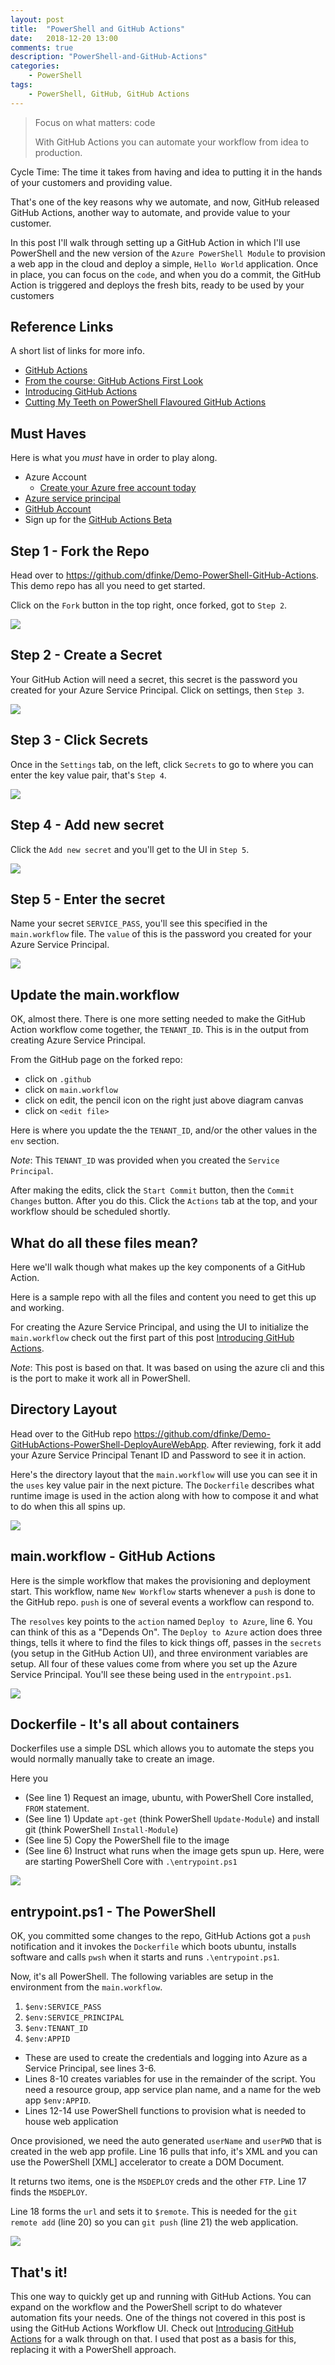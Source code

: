 ```yaml
---
layout: post
title:  "PowerShell and GitHub Actions"
date:   2018-12-20 13:00
comments: true
description: "PowerShell-and-GitHub-Actions"
categories:
    - PowerShell
tags:
    - PowerShell, GitHub, GitHub Actions
---
```


> Focus on what matters: code
>
> With GitHub Actions you can automate your workflow from idea to production.

Cycle Time: The time it takes from having and idea to putting it in the hands of your customers and providing value.

That's one of the key reasons why we automate, and now, GitHub released GitHub Actions, another way to automate, and provide value to your customer.

In this post I'll walk through setting up a GitHub Action in which I'll use PowerShell and the new version of the `Azure PowerShell Module` to provision a web app in the cloud and deploy a simple, `Hello World` application. Once in place, you can focus on the `code`, and when you do a commit, the GitHub Action is triggered and deploys the fresh bits, ready to be used by your customers

## Reference Links

A short list of links for more info.

* [GitHub Actions](https://github.com/features/actions)
* [From the course: GitHub Actions First Look](https://www.linkedin.com/learning/github-actions-first-look)
* [Introducing GitHub Actions](https://css-tricks.com/introducing-github-actions/)
* [Cutting My Teeth on PowerShell Flavoured GitHub Actions](https://king.geek.nz/2018/12/20/powershell-flavoured-github-actions/)

## Must Haves

Here is what you *must* have in order to play along.

* Azure Account
    - [Create your Azure free account today](https://azure.microsoft.com/en-us/free)
* [Azure service principal](https://docs.microsoft.com/en-us/powershell/azure/create-azure-service-principal-azureps?view=azps-1.0.0)
* [GitHub Account](https://github.com/join)
* Sign up for the [GitHub Actions Beta](https://github.com/features/actions/signup)



## Step 1 - Fork the Repo

Head over to https://github.com/dfinke/Demo-PowerShell-GitHub-Actions. This demo repo has all you need to get started.

Click on the `Fork` button in the top right, once forked, got to `Step 2`.

![](https://raw.githubusercontent.com/dfinke/dfinke.github.io/master/images/posts/GitHubActionsImages/01ForkRepo.png)

## Step 2 - Create a Secret

Your GitHub Action will need a secret, this secret is the password you created for your Azure Service Principal. Click on settings, then `Step 3`.

![](https://raw.githubusercontent.com/dfinke/dfinke.github.io/master/images/posts/GitHubActionsImages/02Settings.png)

## Step 3 - Click Secrets

Once in the `Settings` tab, on the left, click `Secrets` to go to where you can enter the key value pair, that's `Step 4`.

![](https://raw.githubusercontent.com/dfinke/dfinke.github.io/master/images/posts/GitHubActionsImages/03CreateSecret.png)

## Step 4 - Add new secret

Click the `Add new secret` and you'll get to the UI in `Step 5`.

![](https://raw.githubusercontent.com/dfinke/dfinke.github.io/master/images/posts/GitHubActionsImages/04NewSecrete.png)

## Step 5 - Enter the secret

Name your secret `SERVICE_PASS`, you'll see this specified in the `main.workflow` file. The `value` of this is the password you created for your Azure Service Principal.

![](https://raw.githubusercontent.com/dfinke/dfinke.github.io/master/images/posts/GitHubActionsImages/05AddServicePassword.png)

## Update the main.workflow

OK, almost there. There is one more setting needed to make the GitHub Action workflow come together, the `TENANT_ID`. This is in the output from creating Azure Service Principal.

From the GitHub page on the forked repo:

* click on `.github`
* click on `main.workflow`
* click on edit, the pencil icon on the right just above diagram canvas
* click on `<edit file>`

Here is where you update the the `TENANT_ID`, and/or the other values in the `env` section.

*Note*: This `TENANT_ID` was provided when you created the `Service Principal`.

After making the edits, click the `Start Commit` button, then the `Commit Changes` button. After you do this. Click the `Actions` tab at the top, and your workflow should be scheduled shortly.

## What do all these files mean?

Here we'll walk though what makes up the key components of a GitHub Action.

Here is a sample repo with all the files and content you need to get this up and working.

For creating the Azure Service Principal, and using the UI to initialize the `main.workflow` check out the first part of this post [Introducing GitHub Actions](https://css-tricks.com/introducing-github-actions/).

*Note*: This post is based on that. It was based on using the azure cli and this is the port to make it work all in PowerShell.

## Directory Layout

Head over to the GitHub repo https://github.com/dfinke/Demo-GitHubActions-PowerShell-DeployAureWebApp. After reviewing, fork it add your Azure Service Principal Tenant ID and Password to see it in action.

Here's the directory layout that the `main.workflow` will use you can see it in the `uses` key value pair in the next picture. The `Dockerfile` describes what runtime image is used in the action along with how to compose it and what to do when this all spins up.

![](https://raw.githubusercontent.com/dfinke/dfinke.github.io/master/images/posts/GitHubActionsImages/fileLayout.png)

## main.workflow - GitHub Actions

Here is the simple workflow that makes the provisioning and deployment start. This workflow, name `New Workflow` starts whenever a `push` is done to the GitHub repo. `push` is one of several events a workflow can respond to.

The `resolves` key points to the `action` named `Deploy to Azure`, line 6. You can think of this as a "Depends On". The `Deploy to Azure` action does three things, tells it where to find the files to kick things off, passes in the `secrets` (you setup in the GitHub Action UI), and three environment variables are setup. All four of these values come from where you set up the Azure Service Principal. You'll see these being used in the `entrypoint.ps1`.

![](https://raw.githubusercontent.com/dfinke/dfinke.github.io/master/images/posts/GitHubActionsImages/mainWorkflow.png)

## Dockerfile - It's all about containers

Dockerfiles use a simple DSL which allows you to automate the steps you would normally manually take to create an image.

Here you

* (See line 1) Request an image, ubuntu, with PowerShell Core installed, `FROM` statement.
* (See line 1) Update `apt-get` (think PowerShell `Update-Module`) and install git (think PowerShell `Install-Module`)
* (See line 5) Copy the PowerShell file to the image
* (See line 6) Instruct what runs when the image gets spun up. Here, were are starting PowerShell Core with `.\entrypoint.ps1`

![](https://raw.githubusercontent.com/dfinke/dfinke.github.io/master/images/posts/GitHubActionsImages/dockerfile.png)

## entrypoint.ps1 - The PowerShell

OK, you committed some changes to the repo, GitHub Actions got a `push` notification and it invokes the `Dockerfile` which boots ubuntu, installs software and calls `pwsh` when it starts and runs `.\entrypoint.ps1`.

Now, it's all PowerShell. The following variables are setup in the environment from the `main.workflow`.

1. `$env:SERVICE_PASS`
1. `$env:SERVICE_PRINCIPAL`
1. `$env:TENANT_ID`
1. `$env:APPID`

* These are used to create the credentials and logging into Azure as a Service Principal, see lines 3-6.
* Lines 8-10 creates variables for use in the remainder of the script. You need a resource group, app service plan name, and a name for the web app `$env:APPID`.
* Lines 12-14 use PowerShell functions to provision what is needed to house web application

Once provisioned, we need the auto generated `userName` and `userPWD` that is created in the web app profile. Line 16 pulls that info, it's XML and you can use the PowerShell [XML] accelerator to create a DOM Document.

It returns two items, one is the `MSDEPLOY` creds and the other `FTP`. Line 17 finds the `MSDEPLOY`.

Line 18 forms the `url` and sets it to `$remote`. This is needed for the `git remote add` (line 20) so you can `git push` (line 21) the web application.

![](https://raw.githubusercontent.com/dfinke/dfinke.github.io/master/images/posts/GitHubActionsImages/entrypointX.png)

## That's it!

This one way to quickly get up and running with GitHub Actions. You can expand on the workflow and the PowerShell script to do whatever automation fits your needs.
One of the things not covered in this post is using the GitHub Actions Workflow UI. Check out [Introducing GitHub Actions](https://css-tricks.com/introducing-github-actions/) for a walk through on that. I used that post as a basis for this, replacing it with a PowerShell approach.